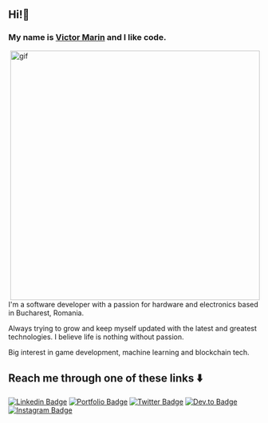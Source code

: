 ## Hi!👋
### My name is [Victor Marin](https://www.victor-marin.dev/) and I like code.

<img align="right" max-width="50%" alt="gif" src="https://miro.medium.com/max/1360/1*IRGHmiGsa16stedQvIaZfw.gif" width="500"/>


I'm a software developer with a passion for hardware and electronics based in Bucharest, Romania. 

Always trying to grow and keep myself updated with the latest and greatest technologies. I believe life is nothing without passion.

Big interest in game development, machine learning and blockchain tech.

## Reach me through one of these links ⬇️

[![Linkedin Badge](https://img.shields.io/badge/linkedin-blue?style=for-the-badge&logo=linkedin)](https://www.linkedin.com/in/victor-marin-b9795a108/)
[![Portfolio Badge](http://img.shields.io/badge/portfolio-orange?style=for-the-badge&logo=google-chrome&logoColor=white)](https://victor-marin.dev)
[![Twitter Badge](http://img.shields.io/badge/twitter-informational?style=for-the-badge&logo=twitter&logoColor=white)](https://twitter.com/mdvictor_)
[![Dev.to Badge](http://img.shields.io/badge/dev.to-lightgrey?style=for-the-badge&logo=dev.to&logoColor=white)](https://dev.to/mdvictor_)
[![Instagram Badge](http://img.shields.io/badge/instagram-critical?style=for-the-badge&logo=instagram&logoColor=white)](https://www.instagram.com/mdvictor_/)
